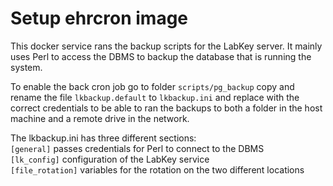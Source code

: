 # Setup ehrcron image

This docker service rans the backup scripts for the LabKey server. It mainly uses Perl to access the DBMS to backup the database that is running the system.

To enable the back cron job go to folder `scripts/pg_backup` copy and rename the file `lkbackup.default` to `lkbackup.ini` and replace with the correct credentials to be able to ran the backups to both a folder in the host machine and a remote drive in the network.

The lkbackup.ini has three different sections:  
`[general]` passes credentials for Perl to connect to the DBMS  
`[lk_config]` configuration of the LabKey service  
`[file_rotation]` variables for the rotation on the two different locations
